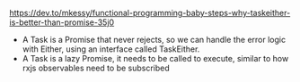 https://dev.to/mkessy/functional-programming-baby-steps-why-taskeither-is-better-than-promise-35j0

- A Task is a Promise that never rejects, so we can handle the error logic with Either, using
  an interface called TaskEither.
- A Task is a lazy Promise, it needs to be called to execute, similar to how rxjs observables need to be subscribed
